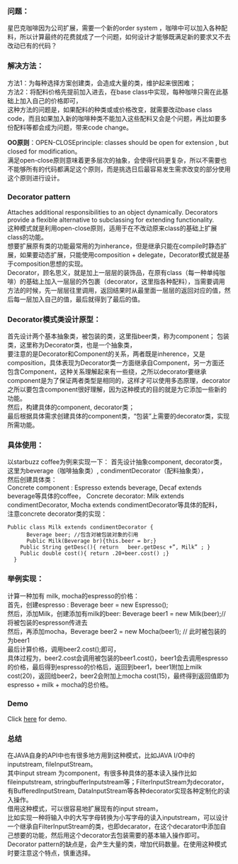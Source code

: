 ### 问题：
星巴克咖啡因为公司扩展，需要一个新的order system ，咖啡中可以加入各种配料，所以计算最终的花费就成了一个问题，如何设计才能够既满足新的要求又不去改动已有的代码？
### 解决方法：
方法1：为每种选择方案创建类，会造成大量的类，维护起来很困难；  
方法2：将配料价格先提前加入进去，在base class中实现，每种咖啡只需在此基础上加入自己的价格即可，  
这种方法的问题是，如果配料的种类或或价格改变，就需要改动base class code，而且如果加入新的咖啡种类不能加入这些配料又会是个问题，再比如要多份配料等都会成为问题，带来code change。  

**OO原则**：OPEN-CLOSEprinciple:  classes should be open for extension , but closed for modification。  
满足open-close原则意味着更多层次的抽象，会使得代码更复杂，所以不需要也不能够所有的代码都满足这个原则，而是挑选日后最容易发生需求改变的部分使用这个原则进行设计。
### Decorator pattern
Attaches additional responsibilities to an object dynamically. Decorators provide a flexible alternative to subclassing for extending functionality.  
这种模式就是利用open-close原则，适用于在不改动原来class的基础上扩展class的功能。  
想要扩展原有类的功能最常用的为inherance，但是继承只能在compile时静态扩展，如果要动态扩展，只能使用composition + delegate，Decorator模式就是基于composition思想的实现。  
Decorator，顾名思义，就是加上一层层的装饰品，在原有class（每一种单纯咖啡）的基础上加入一层层的外包裹（decorator，这里指各种配料），当需要调用方法的时候，先一层层往里调用，返回结果时从最里面一层层的返回对应的值，然后每一层加入自己的值，最后就得到了最后的值。
### Decorator模式类设计原型：
首先设计两个基本抽象类，被包装的类，这里指beer类，称为component； 包装类，这里称为Decorator类，也是一个抽象类，  
要注意的是Decorator和Component的关系，两者既是inherence，又是composition，具体表现为Decorator类一方面继承自Component，另一方面还包含Component，这种关系理解起来有一些绕，之所以decorator要继承component是为了保证两者类型是相同的，这样才可以使用多态原理，decorator之所以要包含component很好理解，因为这种模式的目的就是为它添加一些新的功能。  
然后，构建具体的component, decorator类；  
最后根据具体需求创建具体的component类，“包装”上需要的decorator类，实现所需功能。
### 具体使用：
以starbuzz coffee为例来实现一下：
首先设计抽象component, decorator类，这里为beverage（咖啡抽象类）, condimentDecorator（配料抽象类），  
然后创建具体类：  
Concrete component :  Espresso extends beverage, Decaf extends beverage等具体的coffee，
Concrete decorator: Milk extends condimentDecorator, Mocha extends condimentDecorator等具体的配料，  
注意concrete decorator类的实现：  

	Public class Milk extends condimentDecorator {  
		  Beverage beer; //包含对被包装对象的引用  
		  Public Milk(Beverage br){this.beer = br;}  
		Public String getDesc(){ return   beer.getDesc +”, Milk” ; }  
		Public double cost(){ return .20+beer.cost() ;}    
	  }  
### 举例实现：  
计算一种加有 milk, mocha的espresso的价格：  
首先，创建espresso :  Beverage beer = new Espresso();  
然后，添加Milk，创建添加有milk的beer:  Beverage beer1 = new Milk(beer);//将被包装的espresson传进去  
然后，再添加mocha，Beverage beer2 = new Mocha(beer1); // 此时被包装的为beer1  
最后计算价格，调用beer2.cost();即可，  
具体过程为，beer2.cost会调用被包装的beer1.cost()，beer1会去调用espresso的价格，最后得到espresso的价格后，返回到beer1，beer1附加上milk cost(20)，返回给beer2，beer2会附加上mocha cost(15)，最终得到返回值即为espresso + milk + mocha的总价格。
### Demo
Click [here](https://github.com/960761/AboutDesignPattern/tree/master/code/HeadFirst_DesignPattern/ch03_DecoratorPattern/src) for demo.
### 总结
在JAVA自身的API中也有很多地方用到这种模式，比如JAVA I/O中的inputstream, fileInputStream。  
其中input stream 为component，有很多种具体的基本读入操作比如fileinputstream, stringbufferInputstream等；FilterInputStream为decorator，有BufferedInputStream, DataInputStream等各种decorator实现各种定制化的读入操作。  
借用这种模式，可以很容易地扩展现有的input stream，  
比如实现一种将输入中的大写字母转换为小写字母的读入inputstream，可以设计一个继承自FilterInputStream的类，也即decarator，在这个decarator中添加自己想要的功能，然后用这个decorator去包装需要的基本输入操作即可。  
Decorator pattern的缺点是，会产生大量的类，增加代码数量。在使用这种模式时要注意这个特点，慎重选择。
